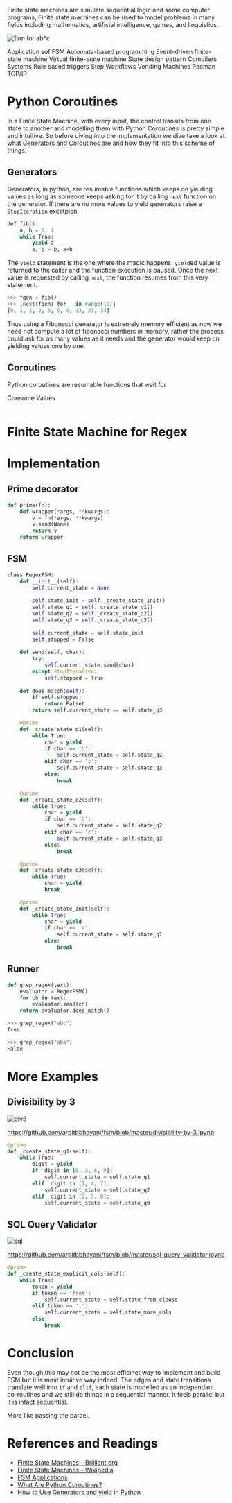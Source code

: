 Finite state machines are simulate sequential logic and some computer programs, Finite state machines can be used to model problems in many fields including mathematics, artificial intelligence, games, and linguistics. 

![fsm for ab*c](https://user-images.githubusercontent.com/4745789/79634655-84fe9180-8189-11ea-9b94-f9ee563394bf.png)

Application sof FSM
    Automata-based programming
    Event-driven finite-state machine
    Virtual finite-state machine
    State design pattern
    Compilers
    Systems
    Rule based triggers
    Step Workflows
Vending Machines
Pacman
TCP/IP

# Python Coroutines
In a Finite State Machine, with every input, the control transits from one state to another and modelling them with Python Coroutines is pretty simple and intuitive. So before diving into the implementation we dive take a look at what Generators and Coroutines are and how they fit into this scheme of things.

## Generators
Generators, in python, are resumable functions which keeps on yielding values as long as someone keeps asking for it by calling `next` function on the generator. If there are no more values to yield generators raise a `StopIteration` excetpion.

```py
def fib():
    a, b = 0, 1
    while True:
        yield a
        a, b = b, a+b
```

The `yield` statement is the one where the magic happens. `yield`ed value is returned to the caller and the function execution is paused. Once the next value is requested by calling `next`, the function resumes from this very statement.

```py
>>> fgen = fib()
>>> [next(fgen) for _ in range(10)]
[0, 1, 1, 2, 3, 5, 8, 13, 21, 34]
```

Thus using a Fibonacci generator is extremely memory efficient as now we need not compute a lot of fibonacci numbers in memory, rather the process could ask for as many values as it needs and the generator would keep on yielding values one by one.

## Coroutines
Python coroutines are resumable functions that wait for 

Consume Values

```py
```

# Finite State Machine for Regex

# Implementation

## Prime decorator

```py
def prime(fn):
    def wrapper(*args, **kwargs):
        v = fn(*args, **kwargs)
        v.send(None)
        return v
    return wrapper
```

## FSM

```py
class RegexFSM:
    def __init__(self):
        self.current_state = None
        
        self.state_init = self._create_state_init()
        self.state_q1 = self._create_state_q1()
        self.state_q2 = self._create_state_q2()
        self.state_q3 = self._create_state_q3()
        
        self.current_state = self.state_init
        self.stopped = False
        
    def send(self, char):
        try:
            self.current_state.send(char)
        except StopIteration:
            self.stopped = True
        
    def does_match(self):
        if self.stopped:
            return Falset
        return self.current_state == self.state_q3

    @prime
    def _create_state_q1(self):
        while True:
            char = yield
            if char == 'b':
                self.current_state = self.state_q2
            elif char == 'c':
                self.current_state = self.state_q3
            else:
                break

    @prime
    def _create_state_q2(self):
        while True:
            char = yield
            if char == 'b':
                self.current_state = self.state_q2
            elif char == 'c':
                self.current_state = self.state_q3
            else:
                break

    @prime
    def _create_state_q3(self):
        while True:
            char = yield
            break

    @prime
    def _create_state_init(self):
        while True:
            char = yield
            if char == 'a':
                self.current_state = self.state_q1
            else:
                break
```

## Runner

```py
def grep_regex(text):
    evaluator = RegexFSM()
    for ch in text:
        evaluator.send(ch)
    return evaluator.does_match()
```

```py
>>> grep_regex("abc")
True

>>> grep_regex("aba")
False
```

# More Examples

## Divisibility by 3

![div3](https://user-images.githubusercontent.com/4745789/79635520-1290b000-818f-11ea-93ae-e2d1a4fc1e0b.png)

https://github.com/arpitbbhayani/fsm/blob/master/divisibility-by-3.ipynb

```py
@prime
def _create_state_q1(self):
    while True:
        digit = yield
        if  digit in [0, 3, 6, 9]:
            self.current_state = self.state_q1
        elif  digit in [1, 4, 7]:
            self.current_state = self.state_q2
        elif  digit in [2, 5, 8]:
            self.current_state = self.state_q0
```

## SQL Query Validator

![sql](https://user-images.githubusercontent.com/4745789/79635523-1c1a1800-818f-11ea-8afe-fe8065b55791.png)

https://github.com/arpitbbhayani/fsm/blob/master/sql-query-validator.ipynb

```py
@prime
def _create_state_explicit_cols(self):
    while True:
        token = yield
        if token == 'from':
            self.current_state = self.state_from_clause
        elif token == ',':
            self.current_state = self.state_more_cols
        else:
            break
```

# Conclusion
Even though this may not be the most efficinet way to implement and build FSM but it is most intuitive way indeed. The edges and state transitions translate well into `if` and `elif`, each state is modelled as an independant co-routines and we still do things in a sequential manner. It feels parallel but it is infact sequential.

More like passing the parcel.

# References and Readings

 - [Finite State Machines - Brilliant.org](https://brilliant.org/wiki/finite-state-machines/)
 - [Finite State Machines - Wikipedia](https://en.wikipedia.org/wiki/Finite-state_machine)
 - [FSM Applications](https://web.cs.ucdavis.edu/~rogaway/classes/120/spring13/eric-applications.pdf)
 - [What Are Python Coroutines?](https://realpython.com/lessons/what-are-python-coroutines/)
 - [How to Use Generators and yield in Python](https://realpython.com/introduction-to-python-generators/)
